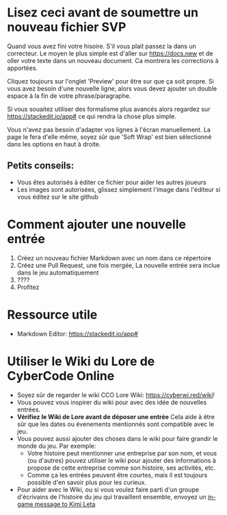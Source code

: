 # Lisez ceci avant de soumettre un nouveau fichier SVP

Quand vous avez fini votre hisoire. S'il vous plait passez la dans un correcteur. Le moyen le plus simple est d'aller sur https://docs.new et de oller votre texte dans un nouveau document. Ca montrera les corrections à apportées.

Cliquez toujours sur l'onglet 'Preview' pour être sur que ça soit propre. Si vous avez besoin d'une nouvelle ligne, alors vous devez ajouter un double espace à la fin de votre phrase/paragraphe.

Si vous souaitez utiliser des formalisme plus avancés alors regardez sur https://stackedit.io/app# ce qui rendra la chose plus simple.

Vous n'avez pas besoin d'adapter vos lignes à l'écran manuellement. La page le fera d'elle même, soyez sûr que 'Soft Wrap' est bien sélectionné dans les options en haut à droite.

## Petits conseils:

-   Vous êtes autorisés à éditer ce fichier pour aider les autres joueurs
-   Les images sont autorisées, glissez simplement l'image dans l'éditeur si vous éditez sur le site github

# Comment ajouter une nouvelle entrée

1. Créez un nouveau fichier Markdown avec un nom dans ce répertoire
2. Créez une Pull Request, une fois mergée, La nouvelle entrée sera inclue dans le jeu automatiquement
3. ????
4. Profitez

# Ressource utile

-   Markdown Editor: https://stackedit.io/app#

# Utiliser le Wiki du Lore de CyberCode Online

-   Soyez sûr de regarder le wiki CCO Lore Wiki: https://cyberwi.red/wiki!
-   Vous pouvez vous inspirer du wiki pour avec des idée de nouvelles entrées.
-   **Vérifiez le Wiki de Lore avant de déposer une entrée** Cela aide à être sûr que les dates ou évenements mentionnés sont compatible avec le jeu.
-   Vous pouvez aussi ajouter des choses dans le wiki pour faire grandir le monde du jeu. Par exemple:
    -   Votre histoire peut mentionner une entreprise par son nom, et vous (ou d'autres) pouvez utiliser le wiki pour ajouter des informations à propose de cette entreprise comme son histoire, ses activités, etc.
    -   Comme ça les entrées peuvent être courtes, mais il est toujours possible d'en savoir plus pour les curieux.
-   Pour aider avec le Wiki, ou si vous voulez faire parti d'un groupe d'écrivains de l'histoire du jeu qui travaillent ensemble, envoyez un [in-game message to Kimi Leta](https://cybercodeonline.com/player?playerName=Kimi%20Leta)
